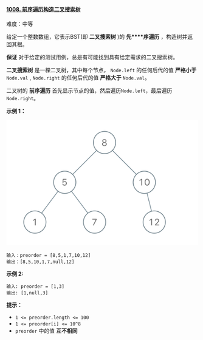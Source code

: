 #### [1008\. 前序遍历构造二叉搜索树](https://leetcode.cn/problems/construct-binary-search-tree-from-preorder-traversal/)

难度：中等

给定一个整数数组，它表示BST(即 **二叉搜索树** )的 **先****序遍历** ，构造树并返回其根。

**保证** 对于给定的测试用例，总是有可能找到具有给定需求的二叉搜索树。

**二叉搜索树** 是一棵二叉树，其中每个节点， `Node.left` 的任何后代的值 **严格小于** `Node.val` , `Node.right` 的任何后代的值 **严格大于** `Node.val`。

二叉树的 **前序遍历** 首先显示节点的值，然后遍历`Node.left`，最后遍历`Node.right`。

**示例 1：**

![](./assets/img/Question1008_01.png)

```
输入：preorder = [8,5,1,7,10,12]
输出：[8,5,10,1,7,null,12]

```

**示例 2:**

```
输入: preorder = [1,3]
输出: [1,null,3]
```

**提示：**

-   `1 <= preorder.length <= 100`
-   `1 <= preorder[i] <= 10^8`
-   `preorder` 中的值 **互不相同**
